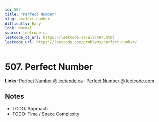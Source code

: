 ```yaml
--- 
id: 507
title: "Perfect Number"
slug: perfect-number
difficulty: Easy
lock: Normal
source: leetcode.ca
leetcode_ca_url: https://leetcode.ca/all/507.html
leetcode_url: https://leetcode.com/problems/perfect-number/
---
```


# 507. Perfect Number

**Links:** [Perfect Number @ leetcode.ca](https://leetcode.ca/all/507.html) · [Perfect Number @ leetcode.com](https://leetcode.com/problems/perfect-number/)

## Notes
- TODO: Approach
- TODO: Time / Space Complexity
